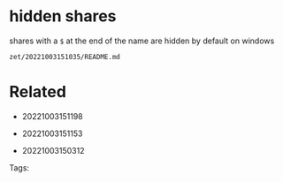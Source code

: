 # hidden shares
shares with a `$` at the end of the name are hidden by default on windows

` zet/20221003151035/README.md `

# Related

- 20221003151198

- 20221003151153

- 20221003150312


Tags:

    
